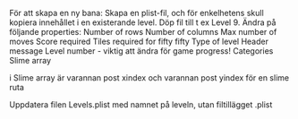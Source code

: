 För att skapa en ny bana:
Skapa en plist-fil, och för enkelhetens skull kopiera innehållet i en existerande level. Döp fil till t ex Level 9. Ändra på följande properties:
Number of rows
Number of columns
Max number of moves
Score required
Tiles required for fifty fifty
Type of level
Header message
Level number - viktig att ändra för game progress!
Categories
Slime array

i Slime array är varannan post xindex och varannan post yindex för en slime ruta

Uppdatera filen Levels.plist med namnet på leveln, utan filtillägget .plist